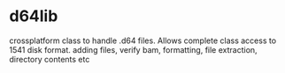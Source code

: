 # d64lib
crossplatform class to handle .d64 files. Allows complete class access to 1541 disk format. adding files, verify bam, formatting, file extraction, directory contents etc
